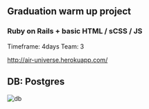 ## Graduation warm up project
### Ruby on Rails + basic HTML / sCSS / JS

Timeframe: 4days
Team: 3

http://air-universe.herokuapp.com/

## DB: Postgres
![db](https://i.ibb.co/HTnRQ5W/galaxies.png)
